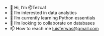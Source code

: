 - 👋 Hi, I’m @Tezca1
- 👀 I’m interested in data analytics 
- 🌱 I’m currently learning Python essentials
- 💞️ I’m looking to collaborate on databases 
- 📫 How to reach me luisferwas@gmail.com

<!---
Tezca1/Tezca1 is a ✨ special ✨ repository because its `README.md` (this file) appears on your GitHub profile.
You can click the Preview link to take a look at your changes.
--->
